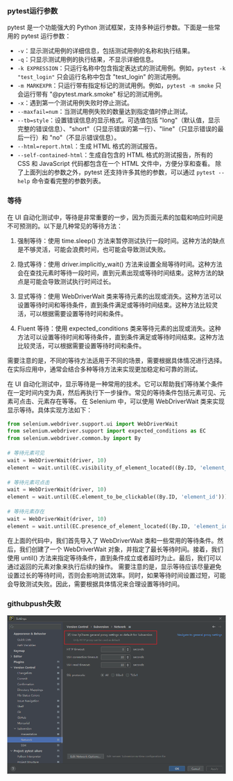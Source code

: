 ### **pytest运行参数**
pytest 是一个功能强大的 Python 测试框架，支持多种运行参数。下面是一些常用的 pytest 运行参数：
- `-v`：显示测试用例的详细信息，包括测试用例的名称和执行结果。
- `-q`：只显示测试用例的执行结果，不显示详细信息。
- `-k EXPRESSION`：只运行名称中包含指定表达式的测试用例。例如，`pytest -k "test_login"` 只会运行名称中包含 "test_login" 的测试用例。
- `-m MARKEXPR`：只运行带有指定标记的测试用例。例如，`pytest -m smoke` 只会运行带有 "@pytest.mark.smoke" 标记的测试用例。
- `-x`：遇到第一个测试用例失败时停止测试。
- `--maxfail=num`：当测试用例失败的数量达到指定值时停止测试。
- `--tb=style`：设置错误信息的显示格式。可选值包括 "long"（默认值，显示完整的错误信息）、"short"（只显示错误的第一行）、"line"（只显示错误的最后一行）和 "no"（不显示错误信息）。
- `--html=report.html`：生成 HTML 格式的测试报告。
- `--self-contained-html`：生成自包含的 HTML 格式的测试报告，所有的 CSS 和 JavaScript 代码都包含在一个 HTML 文件中，方便分享和查看。
除了上面列出的参数之外，pytest 还支持许多其他的参数，可以通过 `pytest --help` 命令查看完整的参数列表。






### **等待**
在 UI 自动化测试中，等待是非常重要的一步，因为页面元素的加载和响应时间是不可预测的。以下是几种常见的等待方法：

1. 强制等待：使用 time.sleep() 方法来暂停测试执行一段时间。这种方法的缺点是不够灵活，可能会浪费时间，也可能会导致测试失败。

2. 隐式等待：使用 driver.implicitly_wait() 方法来设置全局等待时间。这种方法会在查找元素时等待一段时间，直到元素出现或等待时间结束。这种方法的缺点是可能会导致测试执行时间过长。

3. 显式等待：使用 WebDriverWait 类来等待元素的出现或消失。这种方法可以设置等待时间和等待条件，直到条件满足或等待时间结束。这种方法比较灵活，可以根据需要设置等待时间和条件。

4. Fluent 等待：使用 expected_conditions 类来等待元素的出现或消失。这种方法可以设置等待时间和等待条件，直到条件满足或等待时间结束。这种方法比较灵活，可以根据需要设置等待时间和条件。

需要注意的是，不同的等待方法适用于不同的场景，需要根据具体情况进行选择。在实际应用中，通常会结合多种等待方法来实现更加稳定和可靠的测试。

在 UI 自动化测试中，显示等待是一种常用的技术。它可以帮助我们等待某个条件在一定时间内变为真，然后再执行下一步操作。常见的等待条件包括元素可见、元素可点击、元素存在等等。
在 Selenium 中，可以使用 WebDriverWait 类来实现显示等待。具体实现方法如下：
```python
from selenium.webdriver.support.ui import WebDriverWait
from selenium.webdriver.support import expected_conditions as EC
from selenium.webdriver.common.by import By

# 等待元素可见
wait = WebDriverWait(driver, 10)
element = wait.until(EC.visibility_of_element_located((By.ID, 'element_id')))

# 等待元素可点击
wait = WebDriverWait(driver, 10)
element = wait.until(EC.element_to_be_clickable((By.ID, 'element_id')))

# 等待元素存在
wait = WebDriverWait(driver, 10)
element = wait.until(EC.presence_of_element_located((By.ID, 'element_id')))
```
在上面的代码中，我们首先导入了 WebDriverWait 类和一些常用的等待条件。然后，我们创建了一个 WebDriverWait 对象，并指定了最长等待时间。接着，我们使用 until() 方法来指定等待条件，直到条件成立或者超时为止。最后，我们可以通过返回的元素对象来执行后续的操作。
需要注意的是，显示等待应该尽量避免设置过长的等待时间，否则会影响测试效率。同时，如果等待时间设置过短，可能会导致测试失败。因此，需要根据具体情况来合理设置等待时间。

### **githubpush失败**
![img.png](img.png)